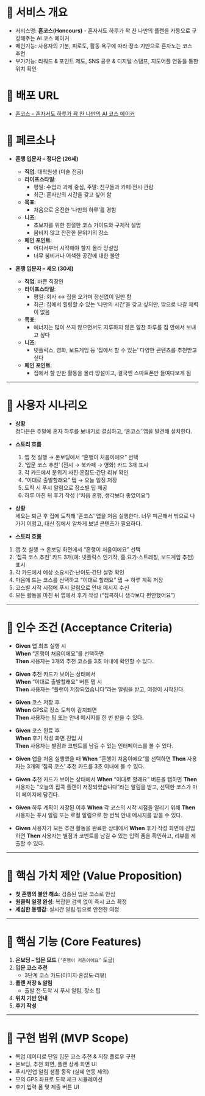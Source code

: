 # 📌 서비스 개요

- 서비스명: **혼코스(Honcours)** - 혼자서도 하루가 꽉 찬 나만의 플랜을 자동으로 구성해주는 AI 코스 메이커
- 메인기능: 사용자의 기분, 피로도, 활동 욕구에 따라 장소 기반으로 혼자노는 코스 추천
- 부가기능: 리워드 & 포인트 제도, SNS 공유 & 디지털 스탬프, 지도어플 연동을 통한 위치 확인

# 📌 배포 URL

- [혼코스 - 혼자서도 하루가 꽉 찬 나만의 AI 코스 메이커](https://honcours-solo-adventures-planner.lovable.app/)

# 📌 페르소나

- **혼행 입문자 – 정다은 (26세)**
  - **직업**: 대학원생 (미술 전공)
  - **라이프스타일**:
    - 평일: 수업과 과제 중심, 주말: 친구들과 카페·전시 관람
    - 최근: 혼자만의 시간을 갖고 싶어 함
  - **목표**:
    - 처음으로 온전한 ‘나만의 하루’를 경험
  - **니즈**:
    - 초보자를 위한 친절한 코스 가이드와 구체적 설명
    - 붐비지 않고 잔잔한 분위기의 장소
  - **페인 포인트**:
    - 어디서부터 시작해야 할지 몰라 망설임
    - 너무 붐비거나 어색한 공간에 대한 불안
   
- **혼행 입문자 – 세오 (30세)**  
  - **직업**: 바쁜 직장인  
  - **라이프스타일**:  
    - 평일: 회사 ↔ 집을 오가며 정신없이 일만 함  
    - 최근: 집에서 힐링할 수 있는 ‘나만의 시간’을 갖고 싶지만, 밖으로 나갈 체력이 없음  
  - **목표**:  
    - 에너지는 많이 쓰지 않으면서도 지루하지 않은 알찬 하루를 집 안에서 보내고 싶다  
  - **니즈**:  
    - 넷플릭스, 영화, 보드게임 등 ‘집에서 할 수 있는’ 다양한 콘텐츠를 추천받고 싶다  
  - **페인 포인트**:  
    - 집에서 할 만한 활동을 몰라 망설이고, 결국엔 스마트폰만 들여다보게 됨 

---

# 📌 사용자 시나리오

- **상황**  
  정다은은 주말에 혼자 하루를 보내기로 결심하고, ‘혼코스’ 앱을 발견해 설치한다.

- **스토리 흐름**
  1. 앱 첫 실행 → 온보딩에서 “혼행이 처음이에요” 선택
  2. ‘입문 코스 추천’ (전시 → 북카페 → 영화) 카드 3개 표시
  3. 각 카드에서 분위기 사진·혼잡도·간단 리뷰 확인
  4. “이대로 출발할래요” 탭 → 오늘 일정 저장
  5. 도착 시 푸시 알림으로 장소별 팁 제공
  6. 하루 마친 뒤 후기 작성 (“처음 혼행, 생각보다 좋았어요”)
 
- **상황**  
세오는 퇴근 후 집에 도착해 ‘혼코스’ 앱을 처음 실행한다. 너무 피곤해서 밖으로 나가기 어렵고, 대신 집에서 알차게 보낼 콘텐츠가 필요하다.

- **스토리 흐름**  
1. 앱 첫 실행 → 온보딩 화면에서 “혼행이 처음이에요” 선택  
2. ‘집콕 코스 추천’ 카드 3개(예: 넷플릭스 인기작, 홈 요가·스트레칭, 보드게임 추천) 표시  
3. 각 카드에서 예상 소요시간·난이도·간단 설명 확인  
4. 마음에 드는 코스를 선택하고 “이대로 할래요” 탭 → 하루 계획 저장  
5. 코스별 시작 시점에 푸시 알림으로 안내 메시지 수신  
6. 모든 활동을 마친 뒤 앱에서 후기 작성 (“집콕하니 생각보다 편안했어요”)

---

# 📌 인수 조건 (Acceptance Criteria)

- **Given** 앱 최초 실행 시  
  **When** “혼행이 처음이에요”를 선택하면  
  **Then** 사용자는 3개의 추천 코스를 3초 이내에 확인할 수 있다.

- **Given** 추천 카드가 보이는 상태에서  
  **When** “이대로 출발할래요” 버튼 탭 시  
  **Then** 사용자는 “플랜이 저장되었습니다”라는 알림을 받고, 여정이 시작된다.

- **Given** 코스 저장 후  
  **When** GPS로 장소 도착이 감지되면  
  **Then** 사용자는 팁 또는 안내 메시지를 한 번 받을 수 있다.

- **Given** 코스 완료 후  
  **When** 후기 작성 화면 진입 시  
  **Then** 사용자는 별점과 코멘트를 남길 수 있는 인터페이스를 볼 수 있다.


  
- **Given** 앱을 처음 실행했을 때
  **When** “혼행이 처음이에요”를 선택하면
  **Then** 사용자는 3개의 ‘집콕 코스’ 추천 카드를 3초 이내에 볼 수 있다.

  
- **Given** 추천 카드가 보이는 상태에서
  **When** “이대로 할래요” 버튼을 탭하면
  **Then** 사용자는 “오늘의 집콕 플랜이 저장되었습니다”라는 알림을 받고, 선택한 코스가 마이 페이지에 담긴다.

  
- **Given** 하루 계획이 저장된 이후
  **When** 각 코스의 시작 시점을 알리기 위해
  **Then** 사용자는 푸시 알림 또는 로컬 알림으로 한 번씩 안내 메시지를 받을 수 있다.


- **Given** 사용자가 모든 추천 활동을 완료한 상태에서
  **When** 후기 작성 화면에 진입하면
  **Then** 사용자는 별점과 코멘트를 남길 수 있는 입력 폼을 확인하고, 리뷰를 제출할 수 있다.

---

# 📌 핵심 가치 제안 (Value Proposition)

- **첫 혼행의 불안 해소**: 검증된 입문 코스로 안심
- **원클릭 일정 완성**: 복잡한 검색 없이 즉시 코스 확정
- **세심한 동행감**: 실시간 알림·팁으로 안전한 여정

---

# 📌 핵심 기능 (Core Features)

1. **온보딩 – 입문 모드** (`‘혼행이 처음이에요’` 토글)
2. **입문 코스 추천**
   - 3단계 코스 카드(이미지·혼잡도·리뷰)
3. **플랜 저장 & 알림**
   - 출발 전·도착 시 푸시 알림, 장소 팁
4. **위치 기반 안내**
5. **후기 작성**

---

# 📌 구현 범위 (MVP Scope)

- 목업 데이터로 단일 입문 코스 추천 & 저장 플로우 구현
- 온보딩, 추천 화면, 플랜 상세 화면 UI
- 푸시/인앱 알림 샘플 동작 (실제 연동 제외)
- 모의 GPS 좌표로 도착 체크 시뮬레이션
- 후기 입력 폼 및 제출 버튼 UI
